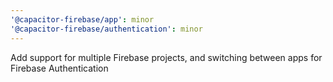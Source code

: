 ```yaml
---
'@capacitor-firebase/app': minor
'@capacitor-firebase/authentication': minor
---
```


Add support for multiple Firebase projects, and switching between apps for Firebase Authentication
